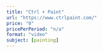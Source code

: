 ```yaml
---
title: "Ctrl + Paint"
url: "https://www.ctrlpaint.com/"
price: "0"
pricePerPeriod: "n/a"
format: "video"
subject: [painting]
---
```

